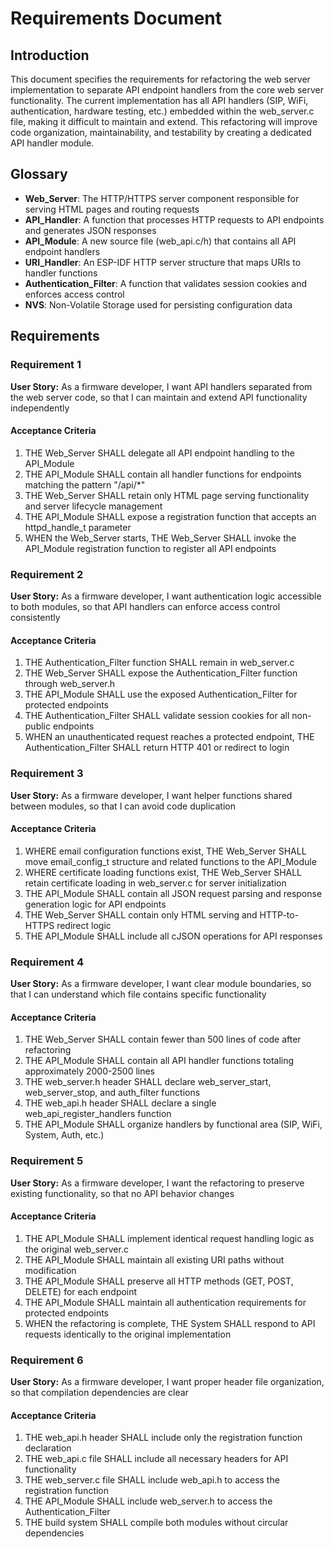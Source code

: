# Requirements Document

## Introduction

This document specifies the requirements for refactoring the web server implementation to separate API endpoint handlers from the core web server functionality. The current implementation has all API handlers (SIP, WiFi, authentication, hardware testing, etc.) embedded within the web_server.c file, making it difficult to maintain and extend. This refactoring will improve code organization, maintainability, and testability by creating a dedicated API handler module.

## Glossary

- **Web_Server**: The HTTP/HTTPS server component responsible for serving HTML pages and routing requests
- **API_Handler**: A function that processes HTTP requests to API endpoints and generates JSON responses
- **API_Module**: A new source file (web_api.c/h) that contains all API endpoint handlers
- **URI_Handler**: An ESP-IDF HTTP server structure that maps URIs to handler functions
- **Authentication_Filter**: A function that validates session cookies and enforces access control
- **NVS**: Non-Volatile Storage used for persisting configuration data

## Requirements

### Requirement 1

**User Story:** As a firmware developer, I want API handlers separated from the web server code, so that I can maintain and extend API functionality independently

#### Acceptance Criteria

1. THE Web_Server SHALL delegate all API endpoint handling to the API_Module
2. THE API_Module SHALL contain all handler functions for endpoints matching the pattern "/api/*"
3. THE Web_Server SHALL retain only HTML page serving functionality and server lifecycle management
4. THE API_Module SHALL expose a registration function that accepts an httpd_handle_t parameter
5. WHEN the Web_Server starts, THE Web_Server SHALL invoke the API_Module registration function to register all API endpoints

### Requirement 2

**User Story:** As a firmware developer, I want authentication logic accessible to both modules, so that API handlers can enforce access control consistently

#### Acceptance Criteria

1. THE Authentication_Filter function SHALL remain in web_server.c
2. THE Web_Server SHALL expose the Authentication_Filter function through web_server.h
3. THE API_Module SHALL use the exposed Authentication_Filter for protected endpoints
4. THE Authentication_Filter SHALL validate session cookies for all non-public endpoints
5. WHEN an unauthenticated request reaches a protected endpoint, THE Authentication_Filter SHALL return HTTP 401 or redirect to login

### Requirement 3

**User Story:** As a firmware developer, I want helper functions shared between modules, so that I can avoid code duplication

#### Acceptance Criteria

1. WHERE email configuration functions exist, THE Web_Server SHALL move email_config_t structure and related functions to the API_Module
2. WHERE certificate loading functions exist, THE Web_Server SHALL retain certificate loading in web_server.c for server initialization
3. THE API_Module SHALL contain all JSON request parsing and response generation logic for API endpoints
4. THE Web_Server SHALL contain only HTML serving and HTTP-to-HTTPS redirect logic
5. THE API_Module SHALL include all cJSON operations for API responses

### Requirement 4

**User Story:** As a firmware developer, I want clear module boundaries, so that I can understand which file contains specific functionality

#### Acceptance Criteria

1. THE Web_Server SHALL contain fewer than 500 lines of code after refactoring
2. THE API_Module SHALL contain all API handler functions totaling approximately 2000-2500 lines
3. THE web_server.h header SHALL declare web_server_start, web_server_stop, and auth_filter functions
4. THE web_api.h header SHALL declare a single web_api_register_handlers function
5. THE API_Module SHALL organize handlers by functional area (SIP, WiFi, System, Auth, etc.)

### Requirement 5

**User Story:** As a firmware developer, I want the refactoring to preserve existing functionality, so that no API behavior changes

#### Acceptance Criteria

1. THE API_Module SHALL implement identical request handling logic as the original web_server.c
2. THE API_Module SHALL maintain all existing URI paths without modification
3. THE API_Module SHALL preserve all HTTP methods (GET, POST, DELETE) for each endpoint
4. THE API_Module SHALL maintain all authentication requirements for protected endpoints
5. WHEN the refactoring is complete, THE System SHALL respond to API requests identically to the original implementation

### Requirement 6

**User Story:** As a firmware developer, I want proper header file organization, so that compilation dependencies are clear

#### Acceptance Criteria

1. THE web_api.h header SHALL include only the registration function declaration
2. THE web_api.c file SHALL include all necessary headers for API functionality
3. THE web_server.c file SHALL include web_api.h to access the registration function
4. THE API_Module SHALL include web_server.h to access the Authentication_Filter
5. THE build system SHALL compile both modules without circular dependencies
